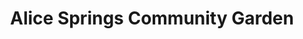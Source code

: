 ---
layout: project
title: Alice Springs Community Garden
name_for_thumbnail: ASCG
client: ASCG
thumbnail_image: /uploads/site-image-alice-springs-community-garden.jpg
header_image: /uploads/site-image-alice-springs-community-garden.jpg
platforms: [NationBuilder, Aware v2]
year: 2017
roles: Frontend & backend development
web:
  launch_url: https://www.alicecommunitygarden.org.au/
  images:
    - /uploads/site-web-alice-springs-community-garden.png
type: Campaign Website
category: Coded for Code Nation Australia
tags: [Campaign Platform, Theme Dark]
type_slug: project
order: 12
---